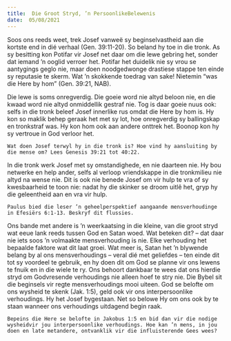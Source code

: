 ```yaml
---
title:  Die Groot Stryd, ’n PersoonlikeBelewenis
date:  05/08/2021
---
```


Soos ons reeds weet, trek Josef vanweë sy beginselvastheid aan die kortste end in dié verhaal (Gen. 39:11-20). So beland hy toe in die tronk. As sy besitting kon Potifar vir Josef net daar om die lewe gebring het, sonder dat iemand ’n ooglid verroer het. Potifar het duidelik nie sy vrou se aantygings geglo nie, maar doen noodgedwonge drastiese stappe ten einde sy reputasie te skerm. Wat ’n skokkende toedrag van sake! Nietemin “was die Here by hom” (Gen. 39:21, NAB).

Die lewe is soms onregverdig. Die goeie word nie altyd beloon nie, en die kwaad word nie altyd onmiddellik gestraf nie. Tog is daar goeie nuus ook: selfs in die tronk beleef Josef innerlike rus omdat die Here by hom is. Hy kon so maklik behep geraak het met sy lot, hoe onregverdig sy ballingskap en tronkstraf was. Hy kon hom ook aan andere onttrek het. Boonop kon hy sy vertroue in God verloor het.

`Wat doen Josef terwyl hy in die tronk is? Hoe vind hy aansluiting by die mense om? Lees Genesis 39:21 tot 40:22.`

In die tronk werk Josef met sy omstandighede, en nie daarteen nie. Hy bou netwerke en help ander, selfs al verloop vriendskappe in die tronkmilieu nie altyd na wense nie. Dit is ook nie benede Josef om vir hulp te vra of sy kwesbaarheid te toon nie: nadat hy die skinker se droom uitlê het, gryp hy die geleentheid aan en vra vir hulp.

`Paulus bied die leser ’n geheelperspektief aangaande mensverhoudinge in Efesiërs 6:1-13. Beskryf dit flussies.`

Ons bande met andere is ’n weerkaatsing in die kleine, van die groot stryd wat eeue lank reeds tussen God en Satan woed. Wat beteken dit? – dat daar nie iets soos ’n volmaakte mensverhouding is nie. Elke verhouding het bepaalde faktore wat dit laat groei. Wat meer is, Satan het ’n blywende belang by al ons mensverhoudings – veral dié met geliefdes – ten einde dit tot sy voordeel te gebruik, en hy doen dit om God se planne vir ons lewens te fnuik en in die wiele te ry. Ons behoort dankbaar te wees dat ons hierdie stryd om Godvresende verhoudings nie alleen hoef te stry nie. Die Bybel sit die beginsels vir regte mensverhoudings mooi uiteen. God se belofte om ons wysheid te skenk (Jak. 1:5), geld ook vir ons interpersoonlike verhoudings. Hy het Josef bygestaan. Net so belowe Hy om ons ook by te staan wanneer ons verhoudings uitdagend begin raak.

`Bepeins die Here se belofte in Jakobus 1:5 en bid dan vir die nodige wysheidvir jou interpersoonlike verhoudings. Hoe kan ’n mens, in jou doen en late metandere, ontvanklik vir die influisterende Gees wees?`